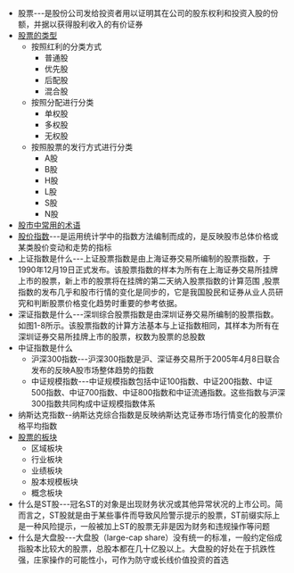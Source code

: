 * 股票---是股份公司发给投资者用以证明其在公司的股东权利和投资入股的份额，并据以获得股利收入的有价证券
* [股票的类型](https://weread.qq.com/web/reader/d43325d05e053cd436bdac8k16732dc0161679091c5aeb1)
  * 按照红利的分类方式
    * 普通股
    * 优先股
    * 后配股
    * 混合股 
  * 按照分配进行分类
    * 单权股
    * 多权股
    * 无权股  
  * 按照股票的发行方式进行分类
    * A股
    * B股
    * H股
    * L股
    * S股
    * N股
* [股市中常用的术语](https://weread.qq.com/web/reader/d43325d05e053cd436bdac8k16732dc0161679091c5aeb1)
* [股价指数](https://weread.qq.com/web/reader/d43325d05e053cd436bdac8k8f132430178f14e45fce0f7)---是运用统计学中的指数方法编制而成的，是反映股市总体价格或某类股价变动和走势的指标     
* 上证指数是什么---上证股票指数是由上海证券交易所编制的股票指数，于1990年12月19日正式发布。该股票指数的样本为所有在上海证券交易所挂牌上市的股票，新上市的股票将在挂牌的第二天纳入股票指数的计算范围 ,股票指数的发布几乎和股市行情的变化是同步的，它是我国股民和证券从业人员研究和判断股票价格变化趋势时重要的参考依据。
* 深证指数是什么---深圳综合股票指数是由深圳证券交易所编制的股票指数。如图1-8所示。该股票指数的计算方法基本与上证指数相同，其样本为所有在深圳证券交易所挂牌上市的股票，权数为股票的总股数
* 中证指数是什么
  * 沪深300指数---沪深300指数是沪、深证券交易所于2005年4月8日联合发布的反映A股市场整体趋势的指数
  * 中证规模指数---中证规模指数包括中证100指数、中证200指数、中证500指数、中证700指数、中证800指数和中证流通指数。这些指数与沪深300指数共同构成中证规模指数体系
* 纳斯达克指数--纳斯达克综合指数是反映纳斯达克证券市场行情变化的股票价格平均指数
* [股票的板块](https://weread.qq.com/web/reader/d43325d05e053cd436bdac8kc9f326d018c9f0f895fb5e4)
  * 区域板块
  * 行业板块
  * 业绩板块
  * 股本规模板块
  * 概念板块 
* 什么是ST股---冠名ST的对象是出现财务状况或其他异常状况的上市公司。简而言之，ST股就是由于某些事件而导致风险警示提示的股票，ST前缀实际上是一种风险提示，一般被加上ST的股票无非是因为财务和违规操作等问题
* 什么是大盘股---大盘股（large-cap share）没有统一的标准，一般约定俗成指股本比较大的股票，总股本都在几十亿股以上。大盘股的好处在于抗跌性强，庄家操作的可能性小，可作为防守或长线价值投资的首选




















